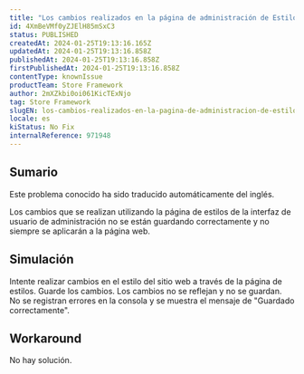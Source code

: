 ```yaml
---
title: "Los cambios realizados en la página de administración de Estilos no se guardan correctamente"
id: 4XmBeVMf0yZJElH85mSxC3
status: PUBLISHED
createdAt: 2024-01-25T19:13:16.165Z
updatedAt: 2024-01-25T19:13:16.858Z
publishedAt: 2024-01-25T19:13:16.858Z
firstPublishedAt: 2024-01-25T19:13:16.858Z
contentType: knownIssue
productTeam: Store Framework
author: 2mXZkbi0oi061KicTExNjo
tag: Store Framework
slugEN: los-cambios-realizados-en-la-pagina-de-administracion-de-estilos-no-se-guardan-correctamente
locale: es
kiStatus: No Fix
internalReference: 971948
---
```


## Sumario

<div class="alert alert-info">
  <p>Este problema conocido ha sido traducido automáticamente del inglés.</p>
</div>


Los cambios que se realizan utilizando la página de estilos de la interfaz de usuario de administración no se están guardando correctamente y no siempre se aplicarán a la página web.


##

## Simulación


Intente realizar cambios en el estilo del sitio web a través de la página de estilos.
Guarde los cambios.
Los cambios no se reflejan y no se guardan.
No se registran errores en la consola y se muestra el mensaje de "Guardado correctamente".



## Workaround


No hay solución.





